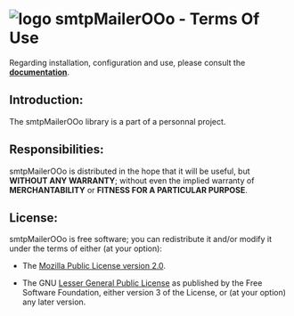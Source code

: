 # ![logo][1] smtpMailerOOo - Terms Of Use

Regarding installation, configuration and use,
please consult the **[documentation][2]**.

## Introduction:

The smtpMailerOOo library is a part of a personnal project.

## Responsibilities:

smtpMailerOOo is distributed in the hope that it will be useful,
but **WITHOUT ANY WARRANTY**; without even the implied warranty of
**MERCHANTABILITY** or **FITNESS FOR A PARTICULAR PURPOSE**.

## License:

smtpMailerOOo is free software; you can redistribute it and/or
modify it under the terms of either (at your option):

- The [Mozilla Public License version 2.0][3].

- The GNU [Lesser General Public License][4] as published by the Free Software
Foundation, either version 3 of the License, or (at your option) any later version.

[1]: <https://prrvchr.github.io/smtpMailerOOo/img/smtpMailerOOo.png>
[2]: <https://prrvchr.github.io/smtpMailerOOo/>
[3]: <http://mozilla.org/MPL/2.0/>
[4]: <http://www.gnu.org/licenses/lgpl-3.0.html>
